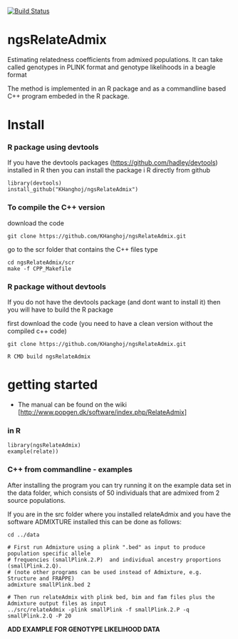 [![Build Status](https://travis-ci.org/aalbrechtsen/relateAdmix.svg?branch=master)](https://travis-ci.org/aalbrechtsen/relateAdmix)

# ngsRelateAdmix
Estimating relatedness coefficients from admixed populations. It can take called genotypes in PLINK format and genotype likelihoods in a beagle format

The method is implemented in an R package and as a commandline based C++ program embeded in the R package. 

# Install
### R package using devtools

If you have the devtools packages (https://github.com/hadley/devtools) installed in R then you can install the package i R directly from github

```
library(devtools)
install_github("KHanghoj/ngsRelateAdmix")
```

### To compile the C++ version
download the code

```
git clone https://github.com/KHanghoj/ngsRelateAdmix.git
```

go to the scr folder that contains the C++ files 
type 

```
cd ngsRelateAdmix/scr
make -f CPP_Makefile
```
### R package without devtools

If you do not have the devtools package (and dont want to install it) then you will have to build the R package 

first download the code (you need to have a clean version without the compiled c++ code)
```
git clone https://github.com/KHanghoj/ngsRelateAdmix.git
```

```
R CMD build ngsRelateAdmix
```

# getting started

 * The manual can be found on the wiki [http://www.popgen.dk/software/index.php/RelateAdmix]

### in R
```
library(ngsRelateAdmix)
example(relate))
```

### C++ from commandline - examples
After installing the program you can try running it on the example data set in the data folder, which consists of 50 individuals that are admixed from 2 source populations.

If you are in the src folder where you installed relateAdmix and you have the software ADMIXTURE installed this can be done as follows: 
```
cd ../data

# First run Admixture using a plink ".bed" as input to produce population specific allele 
# frequencies (smallPlink.2.P)  and individual ancestry proportions (smallPlink.2.Q).
# (note other programs can be used instead of Admixture, e.g. Structure and FRAPPE)
admixture smallPlink.bed 2 

# Then run relateAdmix with plink bed, bim and fam files plus the Admixture output files as input
../src/relateAdmix -plink smallPlink -f smallPlink.2.P -q smallPlink.2.Q -P 20

```
 

**ADD EXAMPLE FOR GENOTYPE LIKELIHOOD DATA**

